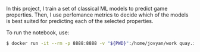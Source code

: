 In this project, I train a set of classical ML models to predict game properties. Then, I use perfomance metrics to decide which of the models is best suited for predicting each of the selected properties.

To run the notebook, use:

```bash
$ docker run -it --rm -p 8888:8888 -v "${PWD}":/home/jovyan/work quay.io/jupyter/datascience-notebook:2024-05-27
```
